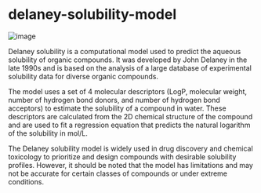 # delaney-solubility-model
![image](https://user-images.githubusercontent.com/86772622/229599422-20bcf454-fbbb-4c53-a093-6cec77d4ba68.png)

Delaney solubility is a computational model used to predict the aqueous solubility of organic compounds. It was developed by John Delaney in the late 1990s and is based on the analysis of a large database of experimental solubility data for diverse organic compounds.

The model uses a set of 4 molecular descriptors (LogP, molecular weight, number of hydrogen bond donors, and number of hydrogen bond acceptors) to estimate the solubility of a compound in water. These descriptors are calculated from the 2D chemical structure of the compound and are used to fit a regression equation that predicts the natural logarithm of the solubility in mol/L.

The Delaney solubility model is widely used in drug discovery and chemical toxicology to prioritize and design compounds with desirable solubility profiles. However, it should be noted that the model has limitations and may not be accurate for certain classes of compounds or under extreme conditions.
